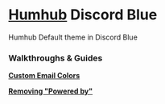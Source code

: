 # [Humhub](https://www.humhub.org/en) Discord Blue
Humhub Default theme in Discord Blue

### Walkthroughs & Guides
[**Custom Email Colors**](https://github.com/GreenVolume/humhub-discordblue-theme/wiki/Custom-Email-Colors)

[**Removing "Powered by"**](https://github.com/GreenVolume/humhub-discordblue-theme/wiki/Removing-%22Powered-by%22)
